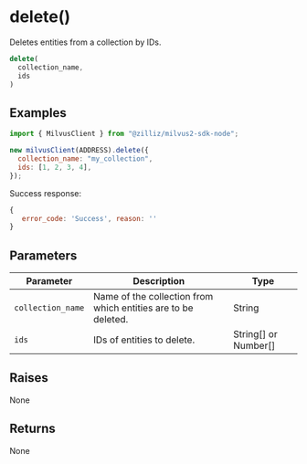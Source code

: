 # delete()

Deletes entities from a collection by IDs.

```javascript
delete(
  collection_name,
  ids
)
```

## Examples

```javascript
import { MilvusClient } from "@zilliz/milvus2-sdk-node";

new milvusClient(ADDRESS).delete({
  collection_name: "my_collection",
  ids: [1, 2, 3, 4],
});
```

Success response:

```javascript
{
   error_code: 'Success', reason: ''
}
```

## Parameters

| Parameter        | Description                                                                                                                                                                       | Type                 |
| ----------------- | --------------------------------------------------------------------------------------------------------------------------------------------------------------------------------- | -------------------- |
| `collection_name`   | Name of the collection from which entities are to be deleted.                                                                                                                                               | String               |
| `ids`               | IDs of entities to delete.                                                                                                                                                                          | String[] or Number[] |

## Raises

None

## Returns

None